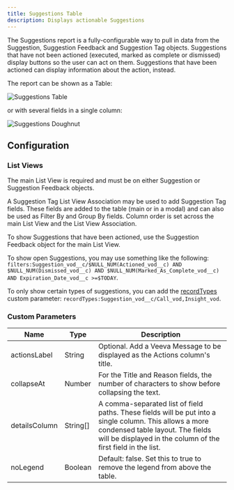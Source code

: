 ```yaml
---
title: Suggestions Table
description: Displays actionable Suggestions
---
```


The Suggestions report is a fully-configurable way to pull in data from the Suggestion, Suggestion Feedback and Suggestion Tag objects. Suggestions that have not been actioned (executed, marked as complete or dismissed) display buttons so the user can act on them. Suggestions that have been actioned can display information about the action, instead.

The report can be shown as a Table:

![Suggestions Table](/static/img/suggestions-table.png "Suggestions Table")

or with several fields in a single column:

![Suggestions Doughnut](/static/img/suggestions-doughnut.png "Suggestions Doughnut")

## Configuration

### List Views

The main List View is required and must be on either Suggestion or Suggestion Feedback objects.

A Suggestion Tag List View Association may be used to add Suggestion Tag fields. These fields are added to the table (main or in a modal) and can also be used as Filter By and Group By fields. Column order is set across the main List View and the List View Association.

To show Suggestions that have been actioned, use the Suggestion Feedback object for the main List View.

To show open Suggestions, you may use something like the following: `filters:Suggestion_vod__c/$NULL_NUM(Actioned_vod__c) AND $NULL_NUM(Dismissed_vod__c) AND $NULL_NUM(Marked_As_Complete_vod__c) AND Expiration_Date_vod__c >=$TODAY`.

To only show certain types of suggestions, you can add the [recordTypes](/references/custom-parameters-list-view) custom parameter: `recordTypes:Suggestion_vod__c/Call_vod,Insight_vod`.

### Custom Parameters

| Name                | Type  | Description |
|---------------------|-------|-------------|
| actionsLabel        | String| Optional. Add a Veeva Message to be displayed as the Actions column's title. |
| collapseAt          |Number | For the Title and Reason fields, the number of characters to show before collapsing the text. |
| detailsColumn       | String[] | A comma-separated list of field paths. These fields will be put into a single column. This allows a more condensed table layout. The fields will be displayed in the column of the first field in the list. |
| noLegend            | Boolean | Default: false. Set this to true to remove the legend from above the table. |
